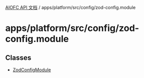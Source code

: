 [AIOFC API 文档](../../../../../index.md) / apps/platform/src/config/zod-config.module

# apps/platform/src/config/zod-config.module

## Classes

- [ZodConfigModule](classes/ZodConfigModule.md)
